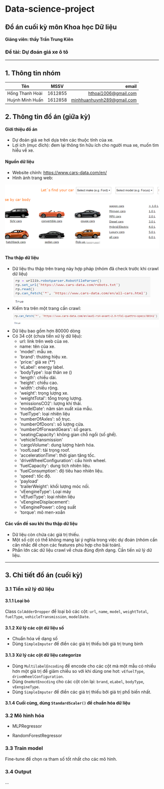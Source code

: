 # Data-science-project

## Đồ án cuối kỳ môn Khoa học Dữ liệu

#### Giảng viên: thầy Trần Trung Kiên

### Đề tài: Dự đoán giá xe ô tô

---

## 1. Thông tin nhóm 

| Tên  |MSSV|email|
|-|:-:|-:|
| Hồng Thanh Hoài |1612855|hthoai1006@gmail.com|
| Huỳnh Minh Huấn |1612858|minhhuanhuynh289@gmail.com|

## 2. Thông tin đồ án (giữa kỳ)

#### Giới thiệu đồ án

* Dự đoán giá xe hơi dựa trên các thuộc tính của xe.
* Lợi ích (mục đích): đem lại thông tin hữu ích cho người mua xe, muốn tìm hiểu về xe.

#### Nguồn dữ liệu

* Website chính: <https://www.cars-data.com/en/>
* Hình ảnh trang web:

![image text](./resource/imgs/01.png "Logo Title Text 1")

#### Thu thập dữ liệu

* Dữ liệu thu thập trên trang này hợp pháp (nhóm đã check trước khi crawl dữ liệu)
![image](./resource/imgs/02.png)
* Kiểm tra trên một trang cần crawl:
![image](./resource/imgs/03.png)
* Dữ liệu bao gồm hơn 80000 dòng
* Có 34 cột (chưa tiền xử lý dữ liệu):
  * url: link trên web của xe.
  * name: tên của xe.
  * 'model': mẫu xe.
  * 'brand': thương hiệu xe.
  * 'price:' giá xe (**)
  * 'eLabel':  energy label.
  * 'bodyType': loại thân xe ()
  * 'length': chiều dài.
  * 'height': chiều cao.
  * 'width': chiều rộng.
  * 'weight': trọng lượng xe.
  * 'weightTotal': tổng trọng lượng.
  * 'emissionsCO2': lượng khí thải.
  * 'modelDate': năm sản xuất xủa mẫu.
  * 'fuelType': loại nhiên liệu
  * 'numberOfAxles': số trục.
  * 'numberOfDoors': số lượng cửa.
  * 'numberOfForwardGears': số gears.
  * 'seatingCapacity’: không gian chỗ ngồi (số ghế).
  * 'vehicleTransmission'
  * 'cargoVolume': dung lượng hành hóa.
  * 'roofLoad': tải trọng roof.
  * 'accelerationTime': thời gian tăng tốc.
  * 'driveWheelConfiguration': cấu hình wheel.
  * 'fuelCapacity': dung tích nhiên liệu.
  * 'fuelConsumption': độ tiêu hao nhiên liệu.
  * 'speed': tốc độ.
  * 'payload'
  * 'trailerWeight': khối lượng móc nối.
  * 'vEengineType': Loại máy
  * 'vEfuelType': loại nhiên liệu
  * 'vEengineDisplacement':
  * 'vEenginePower': công suất
  * 'torque’: mô men-xoắn

#### Các vấn đề sau khi thu thập dữ liệu

* Dữ liệu còn chứa các giá trị thiếu.
* Một số cột có thể không mang lại ý nghĩa trong việc dự đoán (nhóm cần cân nhắc để chọn các features phù hợp cho bài toán).
* Phần lớn các dữ liệu crawl về chưa đúng định dạng. Cần tiền xử lý dữ liệu.

---

## 3. Chi tiết đồ án (cuối kỳ)

### 3.1 Tiền xử lý dữ liệu

#### 3.1.1 Loại bỏ

Class `ColAdderDropper` để loại bỏ các cột: `url`, `name`, `model`, `weightTotal`, `fuelType`, `vehicleTransmission`, `modelDate`.

#### 3.1.2 Xử lý các cột dữ liệu số

* Chuẩn hóa về dạng số
* Dùng `SimpleImputer` để điền các giá trị thiếu bởi giá trị trung bình

#### 3.1.3 Xử lý các cột dữ liệu categorize

* Dùng `MultilabelEncoding` để encode cho các cột mà một mẫu có nhiều hơn một giá trị để giảm chiều so với khi dùng one hot: `vEfuelType`, `driveWheelConfiguration`.
* Dùng `OneHotEnocding` cho các cột còn lại: `brand`, `eLabel`, `bodyType`, `vEengineType`.
* Dùng `SimpleImputer` để điền các giá trị thiếu bởi giá trị phổ biến nhất.

#### 3.1.4 Cuối cùng, dùng `StandardScaler()` để chuẩn hóa dữ liệu

### 3.2 Mô hình hóa

* MLPRegressor

* RandomForestRegressor

### 3.3 Train model

Fine-tune để chọn ra tham số tốt nhất cho các mô hình.

### 3.4 Output

...